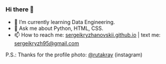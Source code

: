 ### Hi there 👋

- 🌱 I’m currently learning Data Engineering.
- 💬 Ask me about Python, HTML, CSS.
- 📫 How to reach me: [sergeikryzhanovskii.github.io](https://sergeikryzhanovskii.github.io/) | text me: sergeikryzh95@gmail.com

P.S.: Thanks for the profile photo: [@rutakray](https://www.instagram.com/rutakray/?hl=ru "@rutakray") (instagram)



<!--
**SergeiKryzhanovskii/SergeiKryzhanovskii** is a ✨ _special_ ✨ repository because its `README.md` (this file) appears on your GitHub profile.

Here are some ideas to get you started:

- 🔭 I’m currently working on ...
- 🌱 I’m currently learning ...
- 👯 I’m looking to collaborate on ...
- 🤔 I’m looking for help with ...
- 💬 Ask me about ...
- 📫 How to reach me: ...
- 😄 Pronouns: ...
- ⚡ Fun fact: ...
-->
